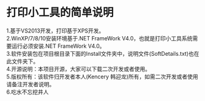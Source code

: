 # 打印小工具的简单说明 
1.基于VS2013开发，打印基于XPS开发。<br/>
2.WinXP/7/8/10安装环境基于.NET FrameWork V4.0，也就是打印小工具系统需要运行必须安装.NET FrameWork V4.0。<br/>
3.软件安装包在项目根目录下面的Install文件夹中，说明文件(SoftDetails.txt)也在此文件夹下。<br/>
4.开源说明：本项目开源，大家可以下载二次开发或者使用。<br/>
5.版权所有：该软件归开发者本人(Kencery 韩迎龙)所有，如需二次开发或者使用请备注开发者说明。<br/>
6.吃水不忘挖井人
